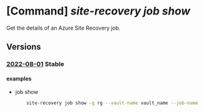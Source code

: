 # [Command] _site-recovery job show_

Get the details of an Azure Site Recovery job.

## Versions

### [2022-08-01](/Resources/mgmt-plane/L3N1YnNjcmlwdGlvbnMve30vcmVzb3VyY2Vncm91cHMve30vcHJvdmlkZXJzL21pY3Jvc29mdC5yZWNvdmVyeXNlcnZpY2VzL3ZhdWx0cy97fS9yZXBsaWNhdGlvbmpvYnMve30=/2022-08-01.xml) **Stable**

<!-- mgmt-plane /subscriptions/{}/resourcegroups/{}/providers/microsoft.recoveryservices/vaults/{}/replicationjobs/{} 2022-08-01 -->

#### examples

- job show
    ```bash
        site-recovery job show -g rg --vault-name vault_name --job-name job_id
    ```
